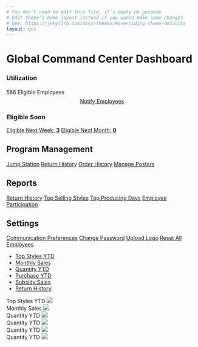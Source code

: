 ```yaml
---
# You don't need to edit this file, it's empty on purpose.
# Edit theme's home layout instead if you wanna make some changes
# See: https://jekyllrb.com/docs/themes/#overriding-theme-defaults
layout: gcc
---
```

  <div class="container">
    <h1>Global Command Center Dashboard</h1>
    <div class="row">
      <div class="col-sm-6">
        <h3 class="text-secondary">Utilization</h3>
        <div class="progress">
          <div class="progress-bar bg-green" role="progressbar" style="width: 96.4%; height: 24px; padding-top: 2px;" aria-valuenow="586" aria-valuemin="0" aria-valuemax="608">586 Eligible Employees</div>
        </div>
        <div class="m-3" style="margin: 0 auto; text-align: center;"><a class="btn btn-primary" href="#" role="button">Notify Employees</a></div>
      </div>
      <div class="col-sm-6">
        <div class="list-group" style="margin: 0 auto;">
          <h3 class="text-secondary">Eligible Soon</h3>
          <a href="#" class="list-group-item bg-dark text-white">Eligible Next Week: <strong>3</strong></a>
          <a href="#" class="list-group-item bg-dark text-white">Eligible Next Month: <strong>0</strong></a>
        </div>
      </div>
    </div>
    <div class="row my-3">
      <div class="list-group col-sm-12 col-md-4">
        <h2 class="text-secondary">Program Management</h2>
        <!-- <a href="#" class="list-group-item list-group-item-action">Manage Global Program</a> -->
        <a href="#" class="list-group-item list-group-item-action">Jump Station</a>
        <a href="#" class="list-group-item list-group-item-action">Return History</a>
        <a href="#" class="list-group-item list-group-item-action">Order History</a>
        <a href="#" class="list-group-item list-group-item-action">Manage Posters</a>
      </div>
      <div class="list-group col-sm-12 col-md-4">
        <h2 class="text-secondary">Reports</h2>
        <a href="#" class="list-group-item list-group-item-action">Return History</a>
        <a href="#" class="list-group-item list-group-item-action">Top Selling Styles</a>
        <a href="#" class="list-group-item list-group-item-action">Top Producing Days</a>
        <a href="#" class="list-group-item list-group-item-action">Employee Participation</a>
      </div>
      <div class="list-group col-sm-12 col-md-4">
        <h2 class="text-secondary">Settings</h2>
        <a href="#" class="list-group-item list-group-item-action">Communication Preferences</a>
        <a href="#" class="list-group-item list-group-item-action">Change Password</a>
        <a href="#" class="list-group-item list-group-item-action">Upload Logo</a>
        <a href="#" class="list-group-item list-group-item-action">Reset All Employees</a>
      </div>
    </div>
    <div class="row mt-3">
      <div class="col-sm-12">
        <ul class="nav nav-tabs" id="myTab" role="tablist">
          <li class="nav-item">
            <a class="nav-link active" id="topstypes-tab" data-toggle="tab" href="#topstypes" role="tab" aria-controls="topstypes" aria-expanded="true">Top Styles YTD</a>
          </li>
          <li class="nav-item">
            <a class="nav-link" id="monthylsales-tab" data-toggle="tab" href="#monthylsales" role="tab" aria-controls="monthylsales">Monthly Sales</a>
          </li>
          <li class="nav-item">
            <a class="nav-link" id="quantity-tab" data-toggle="tab" href="#quantity" role="tab" aria-controls="quantity">Quantity YTD</a>
          </li>
          <li class="nav-item">
            <a class="nav-link" id="purchase-tab" data-toggle="tab" href="#purchase" role="tab" aria-controls="purchase">Purchase YTD</a>
          </li>
          <li class="nav-item">
            <a class="nav-link" id="subsidy-tab" data-toggle="tab" href="#subsidy" role="tab" aria-controls="subsidy">Subsidy Sales</a>
          </li>
          <li class="nav-item">
            <a class="nav-link" id="returns-tab" data-toggle="tab" href="#returns" role="tab" aria-controls="returns">Return History</a>
          </li>
        </ul>
        <div class="tab-content" id="myTabContent">
          <div class="tab-pane fade show active" id="topstypes" role="tabpanel" aria-labelledby="topstypes-tab">
            Top Styles YTD
            <img src="https://i.imgur.com/ci8HCj2.jpg">
          </div>
          <div class="tab-pane fade" id="monthylsales" role="tabpanel" aria-labelledby="monthylsales-tab">
            Monthly Sales
            <img src="https://i.imgur.com/ci8HCj2.jpg">
          </div>
          <div class="tab-pane fade" id="quantity" role="tabpanel" aria-labelledby="quantity-tab">
            Quantity YTD
            <img src="https://i.imgur.com/ci8HCj2.jpg">
          </div>
          <div class="tab-pane fade" id="purchase" role="tabpanel" aria-labelledby="purchase-tab">
            Quantity YTD
            <img src="https://i.imgur.com/ci8HCj2.jpg">
          </div>
          <div class="tab-pane fade" id="subsidy" role="tabpanel" aria-labelledby="subsidy-tab">
            Quantity YTD
            <img src="https://i.imgur.com/ci8HCj2.jpg">
          </div>
          <div class="tab-pane fade" id="returns" role="tabpanel" aria-labelledby="returns-tab">
            Quantity YTD
            <img src="https://i.imgur.com/ci8HCj2.jpg">
          </div>
        </div>
      </div>
    </div>
  </div>
